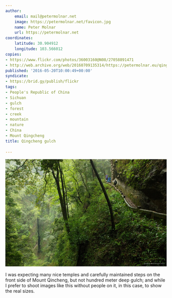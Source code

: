 ```yaml
---
author:
    email: mail@petermolnar.net
    image: https://petermolnar.net/favicon.jpg
    name: Peter Molnar
    url: https://petermolnar.net
coordinates:
    latitude: 30.904912
    longitude: 103.566012
copies:
- https://www.flickr.com/photos/36003160@N08/27058891471
- http://web.archive.org/web/20160709135314/https://petermolnar.eu/qingcheng-gulch/
published: '2016-05-20T10:00:49+00:00'
syndicate:
- https://brid.gy/publish/flickr
tags:
- People's Republic of China
- Sichuan
- gulch
- forest
- creek
- mountain
- nature
- China
- Mount Qingcheng
title: Qingcheng gulch

---
```


![](qingcheng-gulch.jpg)

I was expecting many nice temples and carefully maintained steps on the
front side of Mount Qincheng, but not hundred meter deep gulch; and
while I prefer to shoot images like this without people on it, in this
case, to show the real sizes.